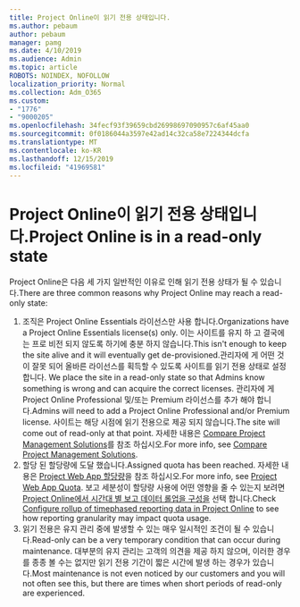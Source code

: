```yaml
---
title: Project Online이 읽기 전용 상태입니다.
ms.author: pebaum
author: pebaum
manager: pamg
ms.date: 4/10/2019
ms.audience: Admin
ms.topic: article
ROBOTS: NOINDEX, NOFOLLOW
localization_priority: Normal
ms.collection: Adm_O365
ms.custom:
- "1776"
- "9000205"
ms.openlocfilehash: 34fecf93f39659cbd26998697090957c6af45aa0
ms.sourcegitcommit: 0f0186044a3597e42ad14c32ca58e7224344dcfa
ms.translationtype: MT
ms.contentlocale: ko-KR
ms.lasthandoff: 12/15/2019
ms.locfileid: "41969581"
---
```

# <a name="project-online-is-in-a-read-only-state"></a><span data-ttu-id="56aec-102">Project Online이 읽기 전용 상태입니다.</span><span class="sxs-lookup"><span data-stu-id="56aec-102">Project Online is in a read-only state</span></span>

<span data-ttu-id="56aec-103">Project Online은 다음 세 가지 일반적인 이유로 인해 읽기 전용 상태가 될 수 있습니다.</span><span class="sxs-lookup"><span data-stu-id="56aec-103">There are three common reasons why Project Online may reach a read-only state:</span></span>

1. <span data-ttu-id="56aec-104">조직은 Project Online Essentials 라이선스만 사용 합니다.</span><span class="sxs-lookup"><span data-stu-id="56aec-104">Organizations have a Project Online Essentials license(s) only.</span></span> <span data-ttu-id="56aec-105">이는 사이트를 유지 하 고 결국에는 프로 비전 되지 않도록 하기에 충분 하지 않습니다.</span><span class="sxs-lookup"><span data-stu-id="56aec-105">This isn't enough to keep the site alive and it will eventually get de-provisioned.</span></span><span data-ttu-id="56aec-106">관리자에 게 어떤 것이 잘못 되어 올바른 라이선스를 획득할 수 있도록 사이트를 읽기 전용 상태로 설정 합니다.</span><span class="sxs-lookup"><span data-stu-id="56aec-106"> We place the site in a read-only state so that Admins know something is wrong and can acquire the correct licenses.</span></span> <span data-ttu-id="56aec-107">관리자에 게 Project Online Professional 및/또는 Premium 라이선스를 추가 해야 합니다.</span><span class="sxs-lookup"><span data-stu-id="56aec-107">Admins will need to add a Project Online Professional and/or Premium license.</span></span> <span data-ttu-id="56aec-108">사이트는 해당 시점에 읽기 전용으로 제공 되지 않습니다.</span><span class="sxs-lookup"><span data-stu-id="56aec-108">The site will come out of read-only at that point.</span></span> <span data-ttu-id="56aec-109">자세한 내용은 [Compare Project Management Solutions](https://products.office.com/project/compare-microsoft-project-management-software?tab=1)를 참조 하십시오.</span><span class="sxs-lookup"><span data-stu-id="56aec-109">For more info, see [Compare Project Management Solutions](https://products.office.com/project/compare-microsoft-project-management-software?tab=1).</span></span>
2. <span data-ttu-id="56aec-110">할당 된 할당량에 도달 했습니다.</span><span class="sxs-lookup"><span data-stu-id="56aec-110">Assigned quota has been reached.</span></span> <span data-ttu-id="56aec-111">자세한 내용은 [Project Web App 할당량](https://docs.microsoft.com/projectonline/tune-project-online-performance#project-web-app-quota)을 참조 하십시오.</span><span class="sxs-lookup"><span data-stu-id="56aec-111">For more info, see [Project Web App Quota](https://docs.microsoft.com/projectonline/tune-project-online-performance#project-web-app-quota).</span></span> <span data-ttu-id="56aec-112">보고 세분성이 할당량 사용에 어떤 영향을 줄 수 있는지 보려면 [Project Online에서 시간대 별 보고 데이터 롤업을 구성을](https://docs.microsoft.com/ProjectOnline/configure-rollup-of-timephased-reporting-data-in-project-online?redirectSourcePath=%252fen-us%252farticle%252fConfigure-rollup-of-timephased-reporting-data-in-Project-Online-da8487fe-899e-4510-a264-e2ebc948928c) 선택 합니다.</span><span class="sxs-lookup"><span data-stu-id="56aec-112">Check [Configure rollup of timephased reporting data in Project Online](https://docs.microsoft.com/ProjectOnline/configure-rollup-of-timephased-reporting-data-in-project-online?redirectSourcePath=%252fen-us%252farticle%252fConfigure-rollup-of-timephased-reporting-data-in-Project-Online-da8487fe-899e-4510-a264-e2ebc948928c) to see how reporting granularity may impact quota usage.</span></span>
3. <span data-ttu-id="56aec-113">읽기 전용은 유지 관리 중에 발생할 수 있는 매우 일시적인 조건이 될 수 있습니다.</span><span class="sxs-lookup"><span data-stu-id="56aec-113">Read-only can be a very temporary condition that can occur during maintenance.</span></span> <span data-ttu-id="56aec-114">대부분의 유지 관리는 고객의 의견을 제공 하지 않으며, 이러한 경우를 종종 볼 수는 없지만 읽기 전용 기간이 짧은 시간에 발생 하는 경우가 있습니다.</span><span class="sxs-lookup"><span data-stu-id="56aec-114">Most maintenance is not even noticed by our customers and you will not often see this, but there are times when short periods of read-only are experienced.</span></span>

